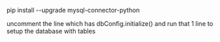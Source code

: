 pip install --upgrade mysql-connector-python

uncomment the line which has dbConfig.initialize() and run that 1 line to setup the database with tables
